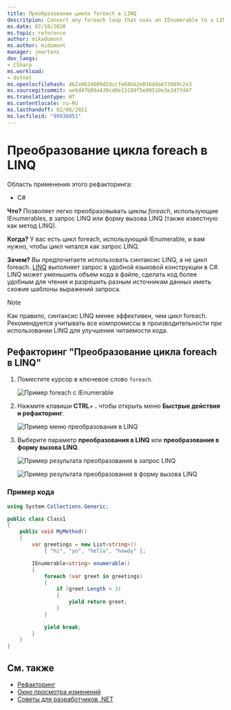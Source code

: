 ```yaml
---
title: Преобразование цикла foreach в LINQ
descritpion: Convert any foreach loop that uses an IEnumerable to a LINQ query or a LINQ call form (also known as a LINQ method).
ms.date: 07/10/2020
ms.topic: reference
author: mikadumont
ms.author: midumont
manager: jmartens
dev_langs:
- CSharp
ms.workload:
- dotnet
ms.openlocfilehash: 462a9624809d2dccfe68bb2e016dda6739d9c2e3
ms.sourcegitcommit: ae6d47b09a439cd0e13180f5e89510e3e347fd47
ms.translationtype: HT
ms.contentlocale: ru-RU
ms.lasthandoff: 02/08/2021
ms.locfileid: "99936851"
---
```

# <a name="convert-a-foreach-loop-to-linq"></a>Преобразование цикла foreach в LINQ

Область применения этого рефакторинга:

- C#

**Что?** Позволяет легко преобразовывать циклы *foreach*, использующие IEnumerables, в запрос LINQ или форму вызова LINQ (также известную как метод LINQ).

**Когда?** У вас есть цикл foreach, использующий IEnumerable, и вам нужно, чтобы цикл читался как запрос LINQ.

**Зачем?** Вы предпочитаете использовать синтаксис LINQ, а не цикл foreach. [LINQ](/dotnet/csharp/programming-guide/concepts/linq/introduction-to-linq) выполняет запрос в удобной языковой конструкции в C#. LINQ может уменьшить объем кода в файле, сделать код более удобным для чтения и разрешить разным источникам данных иметь схожие шаблоны выражений запроса.

> [!NOTE]
> Как правило, синтаксис LINQ менее эффективен, чем цикл foreach. Рекомендуется учитывать все компромиссы в производительности при использовании LINQ для улучшения читаемости кода.

## <a name="convert-a-foreach-loop-to-linq-refactoring"></a>Рефакторинг "Преобразование цикла foreach в LINQ"

1. Поместите курсор в ключевое слово `foreach`.

    ![Пример foreach с IEnumerable](media/convert-foreach-to-LINQ.png)

2. Нажмите клавиши **CTRL**+ **.** чтобы открыть меню **Быстрые действия и рефакторинг**.

   ![Пример меню преобразования в LINQ](media/convert-foreach-to-LINQ-codefix.png)

3. Выберите параметр **преобразования в LINQ** или **преобразования в форму вызова LINQ**.

   ![Пример результата преобразования в запрос LINQ](media/convert-foreach-to-LINQ-result.png)

   ![Пример результата преобразования в форму вызова LINQ](media/convert-foreach-to-LINQ-callform-result.png)

### <a name="sample-code"></a>Пример кода

```csharp
using System.Collections.Generic;

public class Class1
{
    public void MyMethod()
    {
        var greetings = new List<string>()
            { "hi", "yo", "hello", "howdy" };

        IEnumerable<string> enumerable()
        {
            foreach (var greet in greetings)
            {
                if (greet.Length < 3)
                {
                    yield return greet;
                }
            }

            yield break;
        }
    }
}
```

## <a name="see-also"></a>См. также

- [Рефакторинг](../refactoring-in-visual-studio.md)
- [Окно просмотра изменений](../../ide/preview-changes.md)
- [Советы для разработчиков .NET](../csharp-developer-productivity.md)
